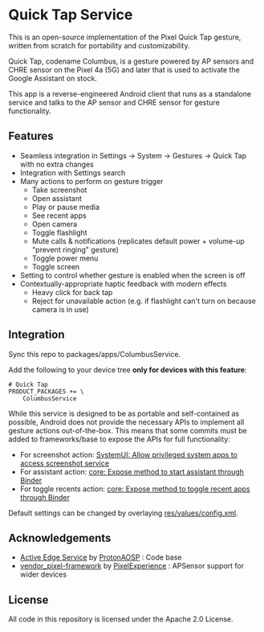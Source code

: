# Quick Tap Service

This is an open-source implementation of the Pixel Quick Tap gesture, written from scratch for portability and customizability.

Quick Tap, codename Columbus, is a gesture powered by AP sensors and CHRE sensor on the Pixel 4a (5G) and later that is used to activate the Google Assistant on stock.

This app is a reverse-engineered Android client that runs as a standalone service and talks to the AP sensor and CHRE sensor for gesture functionality.

## Features

- Seamless integration in Settings → System → Gestures → Quick Tap with no extra changes
- Integration with Settings search
- Many actions to perform on gesture trigger
  - Take screenshot
  - Open assistant
  - Play or pause media
  - See recent apps
  - Open camera
  - Toggle flashlight
  - Mute calls & notifications (replicates default power + volume-up "prevent ringing" gesture)
  - Toggle power menu
  - Toggle screen
- Setting to control whether gesture is enabled when the screen is off
- Contextually-appropriate haptic feedback with modern effects
  - Heavy click for back tap
  - Reject for unavailable action (e.g. if flashlight can't turn on because camera is in use)

## Integration

Sync this repo to packages/apps/ColumbusService.

Add the following to your device tree **only for devices with this feature**:

```make
# Quick Tap
PRODUCT_PACKAGES += \
    ColumbusService
```

While this service is designed to be as portable and self-contained as possible, Android does not provide the necessary APIs to implement all gesture actions out-of-the-box. This means that some commits must be added to frameworks/base to expose the APIs for full functionality:

- For screenshot action: [SystemUI: Allow privileged system apps to access screenshot service](https://github.com/ProtonAOSP/android_frameworks_base/commit/013c590411435569077228aacf1e246678c366ab)
- For assistant action: [core: Expose method to start assistant through Binder](https://github.com/ProtonAOSP/android_frameworks_base/commit/2b950e103e865aa6a1fe8a917964e0069d4c4037)
- For toggle recents action: [core: Expose method to toggle recent apps through Binder](https://github.com/TheParasiteProject/frameworks_base/commit/903aa739452e47b765434cc77a89b6e7f49f972b)

Default settings can be changed by overlaying [res/values/config.xml](https://github.com/ProtonAOSP/android_packages_apps_ColumbusService/blob/rvc/res/values/config.xml).

## Acknowledgements

- [Active Edge Service](https://github.com/ProtonAOSP/android_packages_apps_ElmyraService) by [ProtonAOSP](https://github.com/ProtonAOSP) : Code base
- [vendor_pixel-framework](https://github.com/PixelExperience/vendor_pixel-framework) by [PixelExperience](https://github.com/PixelExperience) : APSensor support for wider devices

## License

All code in this repository is licensed under the Apache 2.0 License.
